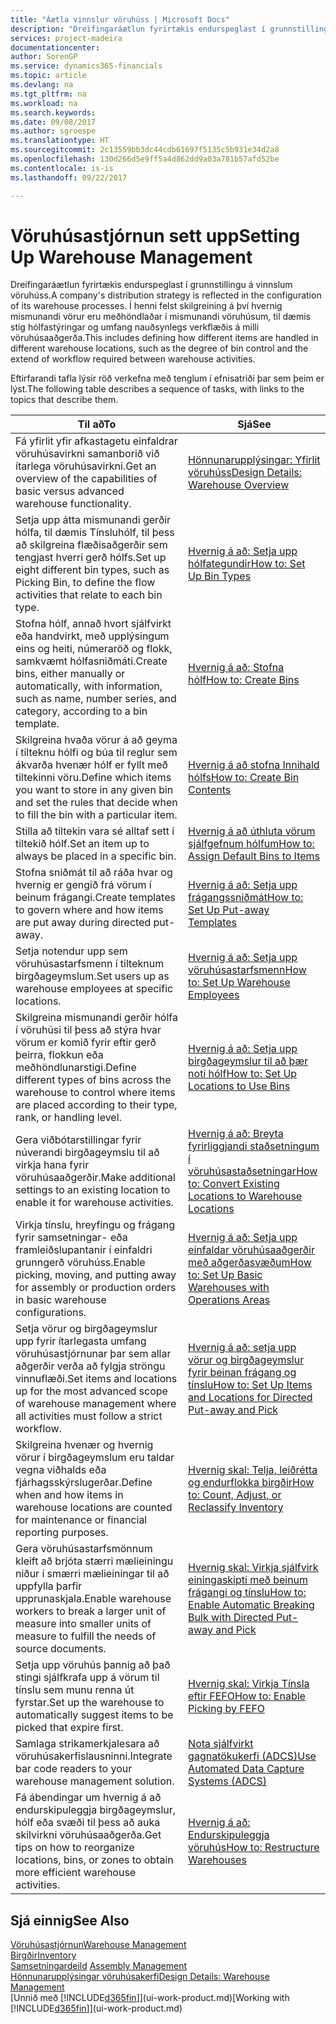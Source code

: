 ```yaml
---
title: "Áætla vinnslur vöruhúss | Microsoft Docs"
description: "Dreifingaráætlun fyrirtækis endurspeglast í grunnstillingu á vinnslum vöruhúss. Í henni felst skilgreining á því hvernig mismunandi vörur eru meðhöndlaðar í mismunandi vöruhúsum, til dæmis stig hólfastýringar og umfang nauðsynlegs verkflæðis á milli vöruhúsaaðgerða."
services: project-madeira
documentationcenter: 
author: SorenGP
ms.service: dynamics365-financials
ms.topic: article
ms.devlang: na
ms.tgt_pltfrm: na
ms.workload: na
ms.search.keywords: 
ms.date: 09/08/2017
ms.author: sgroespe
ms.translationtype: HT
ms.sourcegitcommit: 2c13559bb3dc44cdb61697f5135c5b931e34d2a8
ms.openlocfilehash: 130d266d5e9ff5a4d862dd9a03a781b57afd52be
ms.contentlocale: is-is
ms.lasthandoff: 09/22/2017

---
```

# <a name="setting-up-warehouse-management"></a><span data-ttu-id="6e585-104">Vöruhúsastjórnun sett upp</span><span class="sxs-lookup"><span data-stu-id="6e585-104">Setting Up Warehouse Management</span></span>
<span data-ttu-id="6e585-105">Dreifingaráætlun fyrirtækis endurspeglast í grunnstillingu á vinnslum vöruhúss.</span><span class="sxs-lookup"><span data-stu-id="6e585-105">A company's distribution strategy is reflected in the configuration of its warehouse processes.</span></span> <span data-ttu-id="6e585-106">Í henni felst skilgreining á því hvernig mismunandi vörur eru meðhöndlaðar í mismunandi vöruhúsum, til dæmis stig hólfastýringar og umfang nauðsynlegs verkflæðis á milli vöruhúsaaðgerða.</span><span class="sxs-lookup"><span data-stu-id="6e585-106">This includes defining how different items are handled in different warehouse locations, such as the degree of bin control and the extend of workflow required between warehouse activities.</span></span>  

 <span data-ttu-id="6e585-107">Eftirfarandi tafla lýsir röð verkefna með tenglum í efnisatriði þar sem þeim er lýst.</span><span class="sxs-lookup"><span data-stu-id="6e585-107">The following table describes a sequence of tasks, with links to the topics that describe them.</span></span>   

|<span data-ttu-id="6e585-108">**Til að**</span><span class="sxs-lookup"><span data-stu-id="6e585-108">**To**</span></span>|<span data-ttu-id="6e585-109">**Sjá**</span><span class="sxs-lookup"><span data-stu-id="6e585-109">**See**</span></span>|  
|------------|-------------|  
|<span data-ttu-id="6e585-110">Fá yfirlit yfir afkastagetu einfaldrar vöruhúsavirkni samanborið við ítarlega vöruhúsavirkni.</span><span class="sxs-lookup"><span data-stu-id="6e585-110">Get an overview of the capabilities of basic versus advanced warehouse functionality.</span></span>|[<span data-ttu-id="6e585-111">Hönnunarupplýsingar: Yfirlit vöruhúss</span><span class="sxs-lookup"><span data-stu-id="6e585-111">Design Details: Warehouse Overview</span></span>](design-details-warehouse-overview.md)|  
|<span data-ttu-id="6e585-112">Setja upp átta mismunandi gerðir hólfa, til dæmis Tínsluhólf, til þess að skilgreina flæðisaðgerðir sem tengjast hverri gerð hólfs.</span><span class="sxs-lookup"><span data-stu-id="6e585-112">Set up eight different bin types, such as Picking Bin, to define the flow activities that relate to each bin type.</span></span>|[<span data-ttu-id="6e585-113">Hvernig á að: Setja upp hólfategundir</span><span class="sxs-lookup"><span data-stu-id="6e585-113">How to: Set Up Bin Types</span></span>](warehouse-how-to-set-up-bin-types.md)|  
|<span data-ttu-id="6e585-114">Stofna hólf, annað hvort sjálfvirkt eða handvirkt, með upplýsingum eins og heiti, númeraröð og flokk, samkvæmt hólfasniðmáti.</span><span class="sxs-lookup"><span data-stu-id="6e585-114">Create bins, either manually or automatically, with information, such as name, number series, and category, according to a bin template.</span></span>|[<span data-ttu-id="6e585-115">Hvernig á að: Stofna hólf</span><span class="sxs-lookup"><span data-stu-id="6e585-115">How to: Create Bins</span></span>](warehouse-how-to-create-individual-bins.md)|  
|<span data-ttu-id="6e585-116">Skilgreina hvaða vörur á að geyma í tilteknu hólfi og búa til reglur sem ákvarða hvenær hólf er fyllt með tiltekinni vöru.</span><span class="sxs-lookup"><span data-stu-id="6e585-116">Define which items you want to store in any given bin and set the rules that decide when to fill the bin with a particular item.</span></span>|[<span data-ttu-id="6e585-117">Hvernig á að stofna Innihald hólfs</span><span class="sxs-lookup"><span data-stu-id="6e585-117">How to: Create Bin Contents</span></span>](warehouse-how-to-set-up-bin-contents.md)|  
|<span data-ttu-id="6e585-118">Stilla að tiltekin vara sé alltaf sett í tiltekið hólf.</span><span class="sxs-lookup"><span data-stu-id="6e585-118">Set an item up to always be placed in a specific bin.</span></span>|[<span data-ttu-id="6e585-119">Hvernig á að úthluta vörum sjálfgefnum hólfum</span><span class="sxs-lookup"><span data-stu-id="6e585-119">How to: Assign Default Bins to Items</span></span>](warehouse-how-to-assign-default-bins-to-items.md)|
|<span data-ttu-id="6e585-120">Stofna sniðmát til að ráða hvar og hvernig er gengið frá vörum í beinum frágangi.</span><span class="sxs-lookup"><span data-stu-id="6e585-120">Create templates to govern where and how items are put away during directed put-away.</span></span>|[<span data-ttu-id="6e585-121">Hvernig á að: Setja upp frágangssniðmát</span><span class="sxs-lookup"><span data-stu-id="6e585-121">How to: Set Up Put-away Templates</span></span>](warehouse-how-to-set-up-put-away-templates.md)|
|<span data-ttu-id="6e585-122">Setja notendur upp sem vöruhúsastarfsmenn í tilteknum birgðageymslum.</span><span class="sxs-lookup"><span data-stu-id="6e585-122">Set users up as warehouse employees at specific locations.</span></span>|[<span data-ttu-id="6e585-123">Hvernig á að: Setja upp vöruhúsastarfsmenn</span><span class="sxs-lookup"><span data-stu-id="6e585-123">How to: Set Up Warehouse Employees</span></span>](warehouse-how-to-set-up-warehouse-employees.md)|
|<span data-ttu-id="6e585-124">Skilgreina mismunandi gerðir hólfa í vöruhúsi til þess að stýra hvar vörum er komið fyrir eftir gerð þeirra, flokkun eða meðhöndlunarstigi.</span><span class="sxs-lookup"><span data-stu-id="6e585-124">Define different types of bins across the warehouse to control where items are placed according to their type, rank, or handling level.</span></span>|[<span data-ttu-id="6e585-125">Hvernig á að: Setja upp birgðageymslur til að þær noti hólf</span><span class="sxs-lookup"><span data-stu-id="6e585-125">How to: Set Up Locations to Use Bins</span></span>](warehouse-how-to-set-up-locations-to-use-bins.md)|
|<span data-ttu-id="6e585-126">Gera viðbótarstillingar fyrir núverandi birgðageymslu til að virkja hana fyrir vöruhúsaaðgerðir.</span><span class="sxs-lookup"><span data-stu-id="6e585-126">Make additional settings to an existing location to enable it for warehouse activities.</span></span>|[<span data-ttu-id="6e585-127">Hvernig á að: Breyta fyrirliggjandi staðsetningum í vöruhúsastaðsetningar</span><span class="sxs-lookup"><span data-stu-id="6e585-127">How to: Convert Existing Locations to Warehouse Locations</span></span>](warehouse-how-to-convert-existing-locations-to-warehouse-locations.md)|
|<span data-ttu-id="6e585-128">Virkja tínslu, hreyfingu og frágang fyrir samsetningar- eða framleiðslupantanir í einfaldri grunngerð vöruhúss.</span><span class="sxs-lookup"><span data-stu-id="6e585-128">Enable picking, moving, and putting away for assembly or production orders in basic warehouse configurations.</span></span>|[<span data-ttu-id="6e585-129">Hvernig á að: Setja upp einfaldar vöruhúsaaðgerðir með aðgerðasvæðum</span><span class="sxs-lookup"><span data-stu-id="6e585-129">How to: Set Up Basic Warehouses with Operations Areas</span></span>](warehouse-how-to-set-up-basic-warehouses-with-operations-areas.md)|  
|<span data-ttu-id="6e585-130">Setja vörur og birgðageymslur upp fyrir ítarlegasta umfang vöruhúsastjórnunar þar sem allar aðgerðir verða að fylgja ströngu vinnuflæði.</span><span class="sxs-lookup"><span data-stu-id="6e585-130">Set items and locations up for the most advanced scope of warehouse management where all activities must follow a strict workflow.</span></span>|[<span data-ttu-id="6e585-131">Hvernig á að: setja upp vörur og birgðageymslur fyrir beinan frágang og tínslu</span><span class="sxs-lookup"><span data-stu-id="6e585-131">How to: Set Up Items and Locations for Directed Put-away and Pick</span></span>](warehouse-how-to-set-up-items-for-directed-put-away-and-pick.md)|  
|<span data-ttu-id="6e585-132">Skilgreina hvenær og hvernig vörur í birgðageymslum eru taldar vegna viðhalds eða fjárhagsskýrslugerðar.</span><span class="sxs-lookup"><span data-stu-id="6e585-132">Define when and how items in warehouse locations are counted for maintenance or financial reporting purposes.</span></span>|[<span data-ttu-id="6e585-133">Hvernig skal: Telja, leiðrétta og endurflokka birgðir</span><span class="sxs-lookup"><span data-stu-id="6e585-133">How to: Count, Adjust, or Reclassify Inventory</span></span>](inventory-how-count-adjust-reclassify.md)|
|<span data-ttu-id="6e585-134">Gera vöruhúsastarfsmönnum kleift að brjóta stærri mælieiningu niður í smærri mælieiningar til að uppfylla þarfir upprunaskjala.</span><span class="sxs-lookup"><span data-stu-id="6e585-134">Enable warehouse workers to break a larger unit of measure into smaller units of measure to fulfill the needs of source documents.</span></span>|[<span data-ttu-id="6e585-135">Hvernig skal: Virkja sjálfvirk einingaskipti með beinum frágangi og tínslu</span><span class="sxs-lookup"><span data-stu-id="6e585-135">How to: Enable Automatic Breaking Bulk with Directed Put-away and Pick</span></span>](warehouse-enable-automatic-breaking-bulk-with-directed-put-away-and-pick.md)|  
|<span data-ttu-id="6e585-136">Setja upp vöruhús þannig að það stingi sjálfkrafa upp á vörum til tínslu sem munu renna út fyrstar.</span><span class="sxs-lookup"><span data-stu-id="6e585-136">Set up the warehouse to automatically suggest items to be picked that expire first.</span></span>|[<span data-ttu-id="6e585-137">Hvernig skal: Virkja Tínsla eftir FEFO</span><span class="sxs-lookup"><span data-stu-id="6e585-137">How to: Enable Picking by FEFO</span></span>](warehouse-picking-by-fefo.md)|
|<span data-ttu-id="6e585-138">Samlaga strikamerkjalesara að vöruhúsakerfislausninni.</span><span class="sxs-lookup"><span data-stu-id="6e585-138">Integrate bar code readers to your warehouse management solution.</span></span>|[<span data-ttu-id="6e585-139">Nota sjálfvirkt gagnatökukerfi (ADCS)</span><span class="sxs-lookup"><span data-stu-id="6e585-139">Use Automated Data Capture Systems (ADCS)</span></span>](warehouse-use-automated-data-capture-systems-adcs.md)|  
|<span data-ttu-id="6e585-140">Fá ábendingar um hvernig á að endurskipuleggja birgðageymslur, hólf eða svæði til þess að auka skilvirkni vöruhúsaaðgerða.</span><span class="sxs-lookup"><span data-stu-id="6e585-140">Get tips on how to reorganize locations, bins, or zones to obtain more efficient warehouse activities.</span></span>|[<span data-ttu-id="6e585-141">Hvernig á að: Endurskipuleggja vöruhús</span><span class="sxs-lookup"><span data-stu-id="6e585-141">How to: Restructure Warehouses</span></span>](warehouse-how-to-restructure-warehouses.md)|  

## <a name="see-also"></a><span data-ttu-id="6e585-142">Sjá einnig</span><span class="sxs-lookup"><span data-stu-id="6e585-142">See Also</span></span>  
[<span data-ttu-id="6e585-143">Vöruhúsastjórnun</span><span class="sxs-lookup"><span data-stu-id="6e585-143">Warehouse Management</span></span>](warehouse-manage-warehouse.md)  
[<span data-ttu-id="6e585-144">Birgðir</span><span class="sxs-lookup"><span data-stu-id="6e585-144">Inventory</span></span>](inventory-manage-inventory.md)  
<span data-ttu-id="6e585-145">[Samsetningardeild](assembly-assemble-items.md)  </span><span class="sxs-lookup"><span data-stu-id="6e585-145">[Assembly Management](assembly-assemble-items.md)  </span></span>  
[<span data-ttu-id="6e585-146">Hönnunarupplýsingar vöruhúsakerfi</span><span class="sxs-lookup"><span data-stu-id="6e585-146">Design Details: Warehouse Management</span></span>](design-details-warehouse-management.md)  
<span data-ttu-id="6e585-147">[Unnið með [!INCLUDE[d365fin](includes/d365fin_md.md)]](ui-work-product.md)</span><span class="sxs-lookup"><span data-stu-id="6e585-147">[Working with [!INCLUDE[d365fin](includes/d365fin_md.md)]](ui-work-product.md)</span></span>

